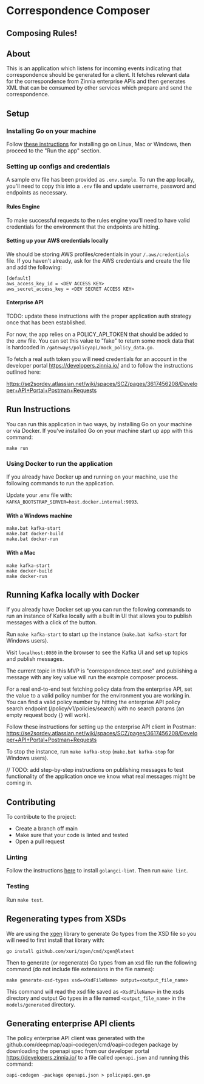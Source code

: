 # Correspondence Composer
## Composing Rules!

## About

This is an application which listens for incoming events indicating that correspondence should be generated for a client. It fetches relevant data for the correspondence from Zinnia enterprise APIs and then generates XML that can be consumed by other services which prepare and send the correspondence.


## Setup

### Installing Go on your machine

Follow [these instructions](https://go.dev/doc/install) for installing go on Linux, Mac or Windows, then proceed to the "Run the app" section.

### Setting up configs and credentials

A sample env file has been provided as `.env.sample`. To run the app locally, you'll need to copy this into a `.env` file and update username, password and endpoints as necessary.

#### Rules Engine

To make successful requests to the rules engine you'll need to have valid credentials for the environment that the endpoints are hitting.

#### Setting up your AWS credentials locally

We should be storing AWS profiles/credentials in your `/.aws/credentials` file. If you haven't already, ask for the AWS credentials and create the file and add the following:

```
[default]
aws_access_key_id = <DEV ACCESS KEY>
aws_secret_access_key = <DEV SECRET ACCESS KEY>
```

#### Enterprise API

TODO: update these instructions with the proper application auth strategy once that has been established.

For now, the app relies on a POLICY_API_TOKEN that should be added to the .env file. You can set this value to "fake" to return some mock data that is hardcoded in `/gateways/policyapi/mock_policy_data.go`.

To fetch a real auth token you will need credentials for an account in the developer portal https://developers.zinnia.io/ and to follow the instructions outlined here:

https://se2sordev.atlassian.net/wiki/spaces/SCZ/pages/3617456208/Developer+API+Portal+Postman+Requests


## Run Instructions

You can run this application in two ways, by installing Go on your machine or via Docker. If you've installed Go on your machine start up app with this command:

`make run`

### Using Docker to run the application

If you already have Docker up and running on your machine, use the following commands to run the application.

Update your .env file with: `KAFKA_BOOTSTRAP_SERVER=host.docker.internal:9093`.

#### With a Windows machine

```
make.bat kafka-start
make.bat docker-build
make.bat docker-run
```

#### With a Mac

```
make kafka-start
make docker-build
make docker-run
```

## Running Kafka locally with Docker

If you already have Docker set up you can run the following commands to run an instance of Kafka locally with a built in UI that allows you to publish messages with a click of the button.

Run `make kafka-start` to start up the instance (`make.bat kafka-start` for Windows users).

Visit `localhost:8080` in the browser to see the Kafka UI and set up topics and publish messages.

The current topic in this MVP is "correspondence.test.one" and publishing a message with any key value will run the example composer process.

For a real end-to-end test fetching policy data from the enterprise API, set the value to a valid policy number for the environment you are working in. You can find a valid policy number by hitting the enterprise API policy search endpoint (/policy/v1/policies/search) with no search params (an empty request body {} will work).

Follow these instructions for setting up the enterprise API client in Postman: https://se2sordev.atlassian.net/wiki/spaces/SCZ/pages/3617456208/Developer+API+Portal+Postman+Requests

To stop the instance, run `make kafka-stop` (`make.bat kafka-stop` for Windows users).

// TODO: add step-by-step instructions on publishing messages to test functionality of the application once we know what real messages might be coming in.


## Contributing

To contribute to the project:

* Create a branch off main
* Make sure that your code is linted and tested
* Open a pull request

### Linting

Follow the instructions [here](https://golangci-lint.run/usage/install/#local-installation) to install `golangci-lint`. Then run `make lint`.

### Testing

Run `make test`.


## Regenerating types from XSDs

We are using the [xgen](https://github.com/xuri/xgen) library to generate Go types from the XSD file so you will need to first install that library with:

`go install github.com/xuri/xgen/cmd/xgen@latest`

Then to generate (or regenerate) Go types from an xsd file run the following command (do not include file extensions in the file names):

`make generate-xsd-types xsd=<XsdFileName> output=<output_file_name>`

This command will read the xsd file saved as `<XsdFileName>` in the xsds directory and output Go types in a file named `<output_file_name>` in the `models/generated` directory.


## Generating enterprise API clients

The policy enterprise API client was generated with the github.com/deepmap/oapi-codegen/cmd/oapi-codegen package by downloading the openapi spec from our developer portal https://developers.zinnia.io/ to a file called `openapi.json` and running this command:

`oapi-codegen -package openapi.json > policyapi.gen.go`

